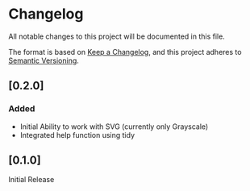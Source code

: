 # Changelog

All notable changes to this project will be documented in this file.

The format is based on [Keep a Changelog](https://keepachangelog.com/en/1.1.0/),
and this project adheres to [Semantic Versioning](https://semver.org/spec/v2.0.0.html).

## [0.2.0]

### Added

- Initial Ability to work with SVG (currently only Grayscale)
- Integrated help function using tidy

## [0.1.0]

Initial Release
